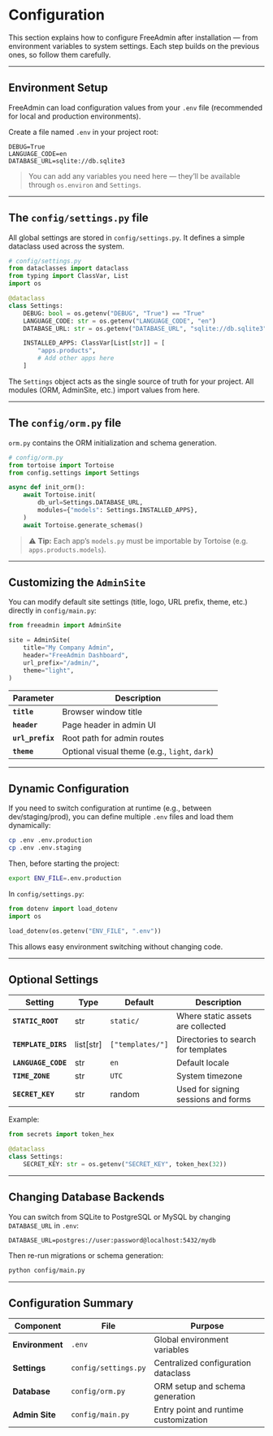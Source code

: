 # Configuration

This section explains how to configure FreeAdmin after installation — from environment variables to system settings.
Each step builds on the previous ones, so follow them carefully.

---

## Environment Setup

FreeAdmin can load configuration values from your `.env` file (recommended for local and production environments).

Create a file named `.env` in your project root:

```
DEBUG=True
LANGUAGE_CODE=en
DATABASE_URL=sqlite://db.sqlite3
```

> You can add any variables you need here — they’ll be available through `os.environ` and `Settings`.

---

## The `config/settings.py` file

All global settings are stored in `config/settings.py`. It defines a simple dataclass used across the system.

```python
# config/settings.py
from dataclasses import dataclass
from typing import ClassVar, List
import os

@dataclass
class Settings:
    DEBUG: bool = os.getenv("DEBUG", "True") == "True"
    LANGUAGE_CODE: str = os.getenv("LANGUAGE_CODE", "en")
    DATABASE_URL: str = os.getenv("DATABASE_URL", "sqlite://db.sqlite3")

    INSTALLED_APPS: ClassVar[List[str]] = [
        "apps.products",
        # Add other apps here
    ]
```

The `Settings` object acts as the single source of truth for your project. All modules (ORM, AdminSite, etc.) import values from here.

---

## The `config/orm.py` file

`orm.py` contains the ORM initialization and schema generation.

```python
# config/orm.py
from tortoise import Tortoise
from config.settings import Settings

async def init_orm():
    await Tortoise.init(
        db_url=Settings.DATABASE_URL,
        modules={"models": Settings.INSTALLED_APPS},
    )
    await Tortoise.generate_schemas()
```

> ⚠️ **Tip:** Each app’s `models.py` must be importable by Tortoise (e.g. `apps.products.models`).

---

## Customizing the `AdminSite`

You can modify default site settings (title, logo, URL prefix, theme, etc.) directly in `config/main.py`:

```python
from freeadmin import AdminSite

site = AdminSite(
    title="My Company Admin",
    header="FreeAdmin Dashboard",
    url_prefix="/admin/",
    theme="light",
)
```

| Parameter        | Description                                   |
| ---------------- | --------------------------------------------- |
| **`title`**      | Browser window title                          |
| **`header`**     | Page header in admin UI                       |
| **`url_prefix`** | Root path for admin routes                    |
| **`theme`**      | Optional visual theme (e.g., `light`, `dark`) |

---

## Dynamic Configuration

If you need to switch configuration at runtime (e.g., between dev/staging/prod), you can define multiple `.env` files and load them dynamically:

```bash
cp .env .env.production
cp .env .env.staging
```

Then, before starting the project:

```bash
export ENV_FILE=.env.production
```

In `config/settings.py`:

```python
from dotenv import load_dotenv
import os

load_dotenv(os.getenv("ENV_FILE", ".env"))
```

This allows easy environment switching without changing code.

---

## Optional Settings

| Setting             | Type      | Default          | Description                         |
| ------------------- | --------- | ---------------- | ----------------------------------- |
| **`STATIC_ROOT`**   | str       | `static/`        | Where static assets are collected   |
| **`TEMPLATE_DIRS`** | list[str] | `["templates/"]` | Directories to search for templates |
| **`LANGUAGE_CODE`** | str       | `en`             | Default locale                      |
| **`TIME_ZONE`**     | str       | `UTC`            | System timezone                     |
| **`SECRET_KEY`**    | str       | random           | Used for signing sessions and forms |

Example:

```python
from secrets import token_hex

@dataclass
class Settings:
    SECRET_KEY: str = os.getenv("SECRET_KEY", token_hex(32))
```

---

## Changing Database Backends

You can switch from SQLite to PostgreSQL or MySQL by changing `DATABASE_URL` in `.env`:

```
DATABASE_URL=postgres://user:password@localhost:5432/mydb
```

Then re-run migrations or schema generation:

```bash
python config/main.py
```

---

## Configuration Summary

| Component       | File                 | Purpose                               |
| --------------- | -------------------- | ------------------------------------- |
| **Environment** | `.env`               | Global environment variables          |
| **Settings**    | `config/settings.py` | Centralized configuration dataclass   |
| **Database**    | `config/orm.py`      | ORM setup and schema generation       |
| **Admin Site**  | `config/main.py`     | Entry point and runtime customization |


